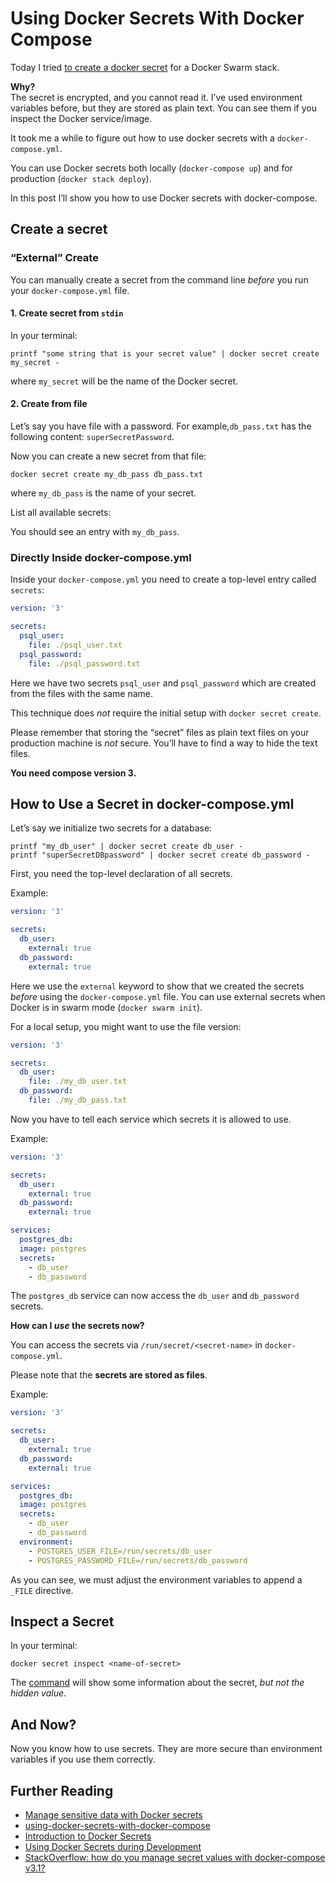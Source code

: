 
# Using Docker Secrets With Docker Compose

Today I tried [to create a docker secret](https://docs.docker.com/engine/reference/commandline/secret_create/) for a Docker Swarm stack.

**Why?**  
The secret is encrypted, and you cannot read it. I’ve used environment variables before, but they are stored as plain text. You can see them if you inspect the Docker service/image.

It took me a while to figure out how to use docker secrets with a `docker-compose.yml`.

You can use Docker secrets both locally (`docker-compose up`) and for production (`docker stack deploy`).

In this post I’ll show you how to use Docker secrets with docker-compose.

## Create a secret

### “External” Create

You can manually create a secret from the command line _before_ you run your `docker-compose.yml` file.

#### 1. Create secret from `stdin`

In your terminal:

```shell
printf "some string that is your secret value" | docker secret create my_secret -
```

where `my_secret` will be the name of the Docker secret.

#### 2. Create from file

Let’s say you have file with a password. For example,`db_pass.txt` has the following content: `superSecretPassword`.

Now you can create a new secret from that file:

```shell
docker secret create my_db_pass db_pass.txt
```

where `my_db_pass` is the name of your secret.

List all available secrets:

You should see an entry with `my_db_pass`.

### Directly Inside docker-compose.yml

Inside your `docker-compose.yml` you need to create a top-level entry called `secrets`:

```yaml
version: '3'

secrets:
  psql_user:
    file: ./psql_user.txt
  psql_password:
    file: ./psql_password.txt
```

Here we have two secrets `psql_user` and `psql_password` which are created from the files with the same name.

This technique does _not_ require the initial setup with `docker secret create`.

Please remember that storing the “secret” files as plain text files on your production machine is _not_ secure. You’ll have to find a way to hide the text files.

**You need compose version 3.**

## How to Use a Secret in docker-compose.yml

Let’s say we initialize two secrets for a database:

```shell
printf "my_db_user" | docker secret create db_user -
printf "superSecretDBpassword" | docker secret create db_password -
```

First, you need the top-level declaration of all secrets.

Example:

```yaml
version: '3'

secrets:
  db_user:
    external: true
  db_password:
    external: true
```

Here we use the `external` keyword to show that we created the secrets _before_ using the `docker-compose.yml` file. You can use external secrets when Docker is in swarm mode (`docker swarm init`).

For a local setup, you might want to use the file version:

```yaml
version: '3'

secrets:
  db_user:
    file: ./my_db_user.txt
  db_password:
    file: ./my_db_pass.txt
```

Now you have to tell each service which secrets it is allowed to use.

Example:

```yaml
version: '3'

secrets:
  db_user:
    external: true
  db_password:
    external: true

services:
  postgres_db:
  image: postgres
  secrets:
    - db_user
    - db_password
```

The `postgres_db` service can now access the `db_user` and `db_password` secrets.

**How can I _use_ the secrets now?**

You can access the secrets via `/run/secret/<secret-name>` in `docker-compose.yml`.

Please note that the **secrets are stored as files**.

Example:

```yaml
version: '3'

secrets:
  db_user:
    external: true
  db_password:
    external: true

services:
  postgres_db:
  image: postgres
  secrets:
    - db_user
    - db_password
  environment:
    - POSTGRES_USER_FILE=/run/secrets/db_user
    - POSTGRES_PASSWORD_FILE=/run/secrets/db_password
```

As you can see, we must adjust the environment variables to append a `_FILE` directive.

## Inspect a Secret

In your terminal:

```shell
docker secret inspect <name-of-secret>
```

The [command](https://docs.docker.com/engine/reference/commandline/secret_inspect/) will show some information about the secret, _but not the hidden value_.

## And Now?

Now you know how to use secrets. They are more secure than environment variables if you use them correctly.

## Further Reading

- [Manage sensitive data with Docker secrets](https://docs.docker.com/engine/swarm/secrets/)
- [using-docker-secrets-with-docker-compose](https://www.rockyourcode.com/using-docker-secrets-with-docker-compose/)
- [Introduction to Docker Secrets](https://dzone.com/articles/introduction-to-docker-secrets)
- [Using Docker Secrets during Development](https://blog.mikesir87.io/2017/05/using-docker-secrets-during-development/)
- [StackOverflow: how do you manage secret values with docker-compose v3.1?](https://stackoverflow.com/questions/42139605/how-do-you-manage-secret-values-with-docker-compose-v3-1)
